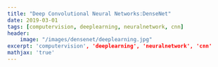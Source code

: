 ```yaml
---
title: "Deep Convolutional Neural Networks:DenseNet"
date: 2019-03-01
tags: [computervision, deeplearning, neuralnetwork, cnn]
header:
    image: "/images/densenet/deeplearning.jpg"
excerpt: 'computervision', 'deeplearning', 'neuralnetwork', 'cnn'
mathjax: 'true'
---
```






